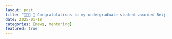 ```yaml
---
layout: post
title: "🎉🎉🎉 📢 Congratulations to my undergraduate student awarded Beijing Natural Science Foundation Undergraduate Research Program (北京市自然科学基金本科生"启研"计划)!!! "
date: 2025-01-18
categories: [news, mentoring]
featured: true
---
```

